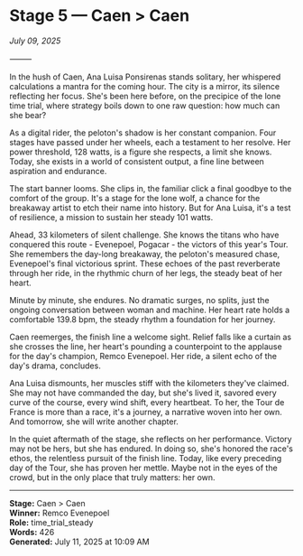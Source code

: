 # Stage 5 — Caen > Caen

*July 09, 2025*

⸻

In the hush of Caen, Ana Luisa Ponsirenas stands solitary, her whispered calculations a mantra for the coming hour. The city is a mirror, its silence reflecting her focus. She's been here before, on the precipice of the lone time trial, where strategy boils down to one raw question: how much can she bear?

As a digital rider, the peloton's shadow is her constant companion. Four stages have passed under her wheels, each a testament to her resolve. Her power threshold, 128 watts, is a figure she respects, a limit she knows. Today, she exists in a world of consistent output, a fine line between aspiration and endurance.

The start banner looms. She clips in, the familiar click a final goodbye to the comfort of the group. It's a stage for the lone wolf, a chance for the breakaway artist to etch their name into history. But for Ana Luisa, it's a test of resilience, a mission to sustain her steady 101 watts.

Ahead, 33 kilometers of silent challenge. She knows the titans who have conquered this route - Evenepoel, Pogacar - the victors of this year's Tour. She remembers the day-long breakaway, the peloton's measured chase, Evenepoel's final victorious sprint. These echoes of the past reverberate through her ride, in the rhythmic churn of her legs, the steady beat of her heart.

Minute by minute, she endures. No dramatic surges, no splits, just the ongoing conversation between woman and machine. Her heart rate holds a comfortable 139.8 bpm, the steady rhythm a foundation for her journey.

Caen reemerges, the finish line a welcome sight. Relief falls like a curtain as she crosses the line, her heart's pounding a counterpoint to the applause for the day's champion, Remco Evenepoel. Her ride, a silent echo of the day's drama, concludes.

Ana Luisa dismounts, her muscles stiff with the kilometers they've claimed. She may not have commanded the day, but she's lived it, savored every curve of the course, every wind shift, every heartbeat. To her, the Tour de France is more than a race, it's a journey, a narrative woven into her own. And tomorrow, she will write another chapter.

In the quiet aftermath of the stage, she reflects on her performance. Victory may not be hers, but she has endured. In doing so, she's honored the race's ethos, the relentless pursuit of the finish line. Today, like every preceding day of the Tour, she has proven her mettle. Maybe not in the eyes of the crowd, but in the only place that truly matters: her own.

---

**Stage:** Caen > Caen  
**Winner:** Remco Evenepoel  
**Role:** time_trial_steady  
**Words:** 426  
**Generated:** July 11, 2025 at 10:09 AM  
